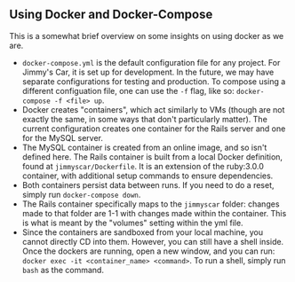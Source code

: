 ## Using Docker and Docker-Compose

This is a somewhat brief overview on some insights on using docker as we are.

* `docker-compose.yml` is the default configuration file for any project. For Jimmy's Car, it is set up for development. In the future, we may have separate configurations for testing and production. To compose using a different configuation file, one can use the `-f` flag, like so: `docker-compose -f <file> up`.
* Docker creates "containers", which act similarly to VMs (though are not exactly the same, in some ways that don't particularly matter). The current configuration creates one container for the Rails server and one for the MySQL server.
* The MySQL container is created from an online image, and so isn't defined here. The Rails container is built from a local Docker definition, found at `jimmyscar/Dockerfile`. It is an extension of the ruby:3.0.0 container, with additional setup commands to ensure dependencies.
* Both containers persist data between runs. If you need to do a reset, simply run `docker-compose down`.
* The Rails container specifically maps to the `jimmyscar` folder: changes made to that folder are 1-1 with changes made within the container. This is what is meant by the "volumes" setting within the yml file.
* Since the containers are sandboxed from your local machine, you cannot directly CD into them. However, you can still have a shell inside. Once the dockers are running, open a new window, and you can run: `docker exec -it <container_name> <command>`. To run a shell, simply run `bash` as the command.